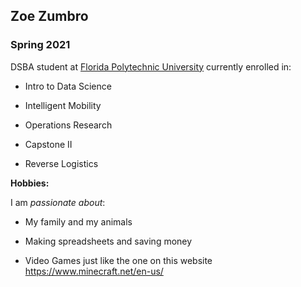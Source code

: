 ## Zoe Zumbro
### Spring 2021

DSBA student at [Florida Polytechnic University](https://www.floridapoly.edu) currently enrolled in: 

- Intro to Data Science

- Intelligent Mobility

- Operations Research

- Capstone II

- Reverse Logistics

**Hobbies:**

I am _passionate about_: 

- My family and my animals

- Making spreadsheets and saving money

- Video Games just like the one on this website <https://www.minecraft.net/en-us/>
